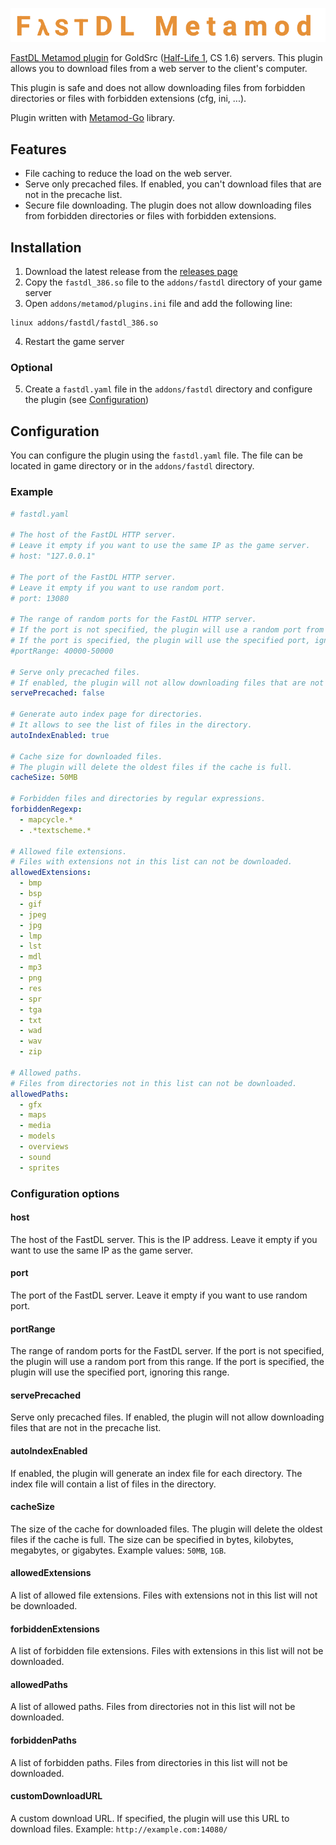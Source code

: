 ![](fastdl-metamod.png)

[FastDL Metamod plugin](https://github.com/et-nik/fastdl-mm) for GoldSrc ([Half-Life 1](https://github.com/ValveSoftware/halflife), CS 1.6) servers. 
This plugin allows you to download files from a web server to the client's computer.

This plugin is safe and does not allow downloading files from forbidden directories or files with forbidden extensions (cfg, ini, ...).

Plugin written with [Metamod-Go](https://github.com/et-nik/metamod-go) library.

## Features

- File caching to reduce the load on the web server.
- Serve only precached files. If enabled, you can't download files that are not in the precache list.
- Secure file downloading. The plugin does not allow downloading files from forbidden directories or files with forbidden extensions.

## Installation

1. Download the latest release from the [releases page](https://github.com/et-nik/fastdl-mm/releases)
2. Copy the `fastdl_386.so` file to the `addons/fastdl` directory of your game server
3. Open `addons/metamod/plugins.ini` file and add the following line:
```
linux addons/fastdl/fastdl_386.so
```

4. Restart the game server

### Optional

5. Create a `fastdl.yaml` file in the `addons/fastdl` directory and configure the plugin (see [Configuration](#configuration))

## Configuration

You can configure the plugin using the `fastdl.yaml` file. The file can be located in game directory or in the `addons/fastdl` directory.

### Example

```yaml
# fastdl.yaml

# The host of the FastDL HTTP server. 
# Leave it empty if you want to use the same IP as the game server.
# host: "127.0.0.1"

# The port of the FastDL HTTP server. 
# Leave it empty if you want to use random port.
# port: 13080

# The range of random ports for the FastDL HTTP server.
# If the port is not specified, the plugin will use a random port from this range.
# If the port is specified, the plugin will use the specified port, ignoring this range.
#portRange: 40000-50000

# Serve only precached files. 
# If enabled, the plugin will not allow downloading files that are not in the precache list.
servePrecached: false

# Generate auto index page for directories. 
# It allows to see the list of files in the directory.
autoIndexEnabled: true

# Cache size for downloaded files. 
# The plugin will delete the oldest files if the cache is full.
cacheSize: 50MB

# Forbidden files and directories by regular expressions.
forbiddenRegexp:
  - mapcycle.*
  - .*textscheme.*
    
# Allowed file extensions. 
# Files with extensions not in this list can not be downloaded.
allowedExtensions:
  - bmp
  - bsp
  - gif
  - jpeg
  - jpg
  - lmp
  - lst
  - mdl
  - mp3
  - png
  - res
  - spr
  - tga
  - txt
  - wad
  - wav
  - zip

# Allowed paths. 
# Files from directories not in this list can not be downloaded.
allowedPaths:
  - gfx
  - maps
  - media
  - models
  - overviews
  - sound
  - sprites
```

### Configuration options

#### host

The host of the FastDL server. This is the IP address. Leave it empty if you want to use the same IP as the game server.

#### port

The port of the FastDL server. Leave it empty if you want to use random port.

#### portRange

The range of random ports for the FastDL server. If the port is not specified, the plugin will use a random port from this range. If the port is specified, the plugin will use the specified port, ignoring this range.

#### servePrecached

Serve only precached files. If enabled, the plugin will not allow downloading files that are not in the precache list.

#### autoIndexEnabled

If enabled, the plugin will generate an index file for each directory. The index file will contain a list of files in the directory.

#### cacheSize

The size of the cache for downloaded files. The plugin will delete the oldest files if the cache is full. The size can be specified in bytes, kilobytes, megabytes, or gigabytes.
Example values: `50MB`, `1GB`.

#### allowedExtensions

A list of allowed file extensions. Files with extensions not in this list will not be downloaded.

#### forbiddenExtensions

A list of forbidden file extensions. Files with extensions in this list will not be downloaded.

#### allowedPaths

A list of allowed paths. Files from directories not in this list will not be downloaded.

#### forbiddenPaths

A list of forbidden paths. Files from directories in this list will not be downloaded.

#### customDownloadURL

A custom download URL. If specified, the plugin will use this URL to download files.
Example: `http://example.com:14080/`